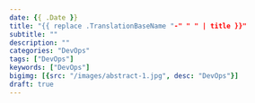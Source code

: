 ```yaml
---
date: {{ .Date }}
title: "{{ replace .TranslationBaseName "-" " " | title }}"
subtitle: ""
description: ""
categories: "DevOps"
tags: ["DevOps"]
keywords: ["DevOps"]
bigimg: [{src: "/images/abstract-1.jpg", desc: "DevOps"}]
draft: true
---
```


